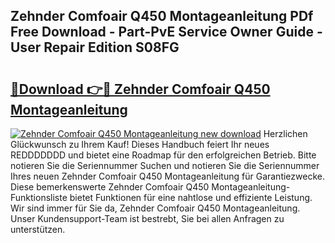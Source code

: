 ## Zehnder Comfoair Q450 Montageanleitung PDf Free Download - Part-PvE Service Owner Guide - User Repair Edition S08FG

# <h2><a href="http://df7zz6.blite.top/?on=Zehnder+Comfoair+Q450+Montageanleitung">🔗Download 👉🔴 Zehnder Comfoair Q450 Montageanleitung</a></h2>

[![Zehnder Comfoair Q450 Montageanleitung new download](https://i.imgur.com/lujVjoI.png)](http://df7zz6.blite.top/?on=Zehnder+Comfoair+Q450+Montageanleitung)
Herzlichen Glückwunsch zu Ihrem Kauf! Dieses Handbuch feiert Ihr neues REDDDDDDD und bietet eine Roadmap für den erfolgreichen Betrieb. Bitte notieren Sie die Seriennummer Suchen und notieren Sie die Seriennummer Ihres neuen Zehnder Comfoair Q450 Montageanleitung für Garantiezwecke. Diese bemerkenswerte Zehnder Comfoair Q450 Montageanleitung-Funktionsliste bietet Funktionen für eine nahtlose und effiziente Leistung. Wir sind immer für Sie da, Zehnder Comfoair Q450 Montageanleitung. Unser Kundensupport-Team ist bestrebt, Sie bei allen Anfragen zu unterstützen.
